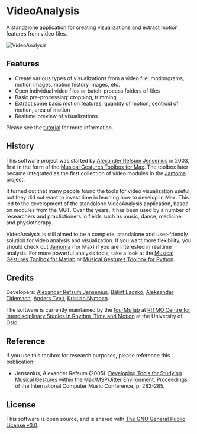 # VideoAnalysis

A standalone application for creating visualizations and extract motion features from video files. 

![VideoAnalysis](https://github.com/fourMs/VideoAnalysis/raw/master/build_info/v.2.1-interface.png)

## Features

- Create various types of visualizations from a video file: motiongrams, motion images, motion history images, etc.
- Open individual video files or batch-process folders of files
- Basic pre-processing: cropping, trimming
- Extract some basic motion features: quantity of motion, centroid of motion, area of motion
- Realtime preview of visualizations

Please see the [tutorial](https://github.com/fourMs/VideoAnalysis/wiki) for more information.

## History

This software project was started by [Alexander Refsum Jensenius](http://people.uio.no/alexanje) in 2003, first in the form of the [Musical Gestures Toolbox for Max](https://www.uio.no/ritmo/english/research/labs/fourms/downloads/software/musicalgesturestoolbox/mgt-max/). The toolbox later became integrated as the first collection of video modules in the [Jamoma](http://www.jamoma.org) project. 

It turned out that many people found the tools for video visualization useful, but they did not want to invest time in learning how to develop in Max. This led to the development of the standalone VideoAnalysis application, based on modules from the MGT. Over the years, it has been used by a number of researchers and practictioners in fields such as music, dance, medicine, and physiotherapy. 

VideoAnalysis is still aimed to be a complete, standalone and user-friendly solution for video analysis and visualization. If you want more flexibility, you should check out [Jamoma](http://www.jamoma.org) (for Max) if you are interested in realtime analysis. For more powerful analysis tools, take a look at the [Musical Gestures Toolbox for Matlab](https://github.com/fourMs/MGT-matlab/) or [Musical Gestures Toolbox for Python](https://github.com/fourMs/MGT-python).

## Credits

Developers: [Alexander Refsum Jensenius](http://people.uio.no/alexanje), [Bálint Laczkó](https://github.com/balintlaczko), [Aleksander Tidemann](https://github.com/AleksanderTidemann), [Anders Tveit](https://anderstveit.com/wordpress/), [Kristian Nymoen](https://github.com/krisny).

The software is currently maintained by the [fourMs lab](https://github.com/fourMs) at [RITMO Centre for Interdisciplinary Studies in Rhythm, Time and Motion](https://www.uio.no/ritmo/english/) at the University of Oslo.

## Reference

If you use this toolbox for research purposes, please reference this publication: 

- Jensenius, Alexander Refsum (2005). [Developing Tools for Studying Musical Gestures within the Max/MSP/Jitter Environment](https://www.duo.uio.no/handle/10852/26907). Proceedings of the International Computer Music Conference, p. 282-285. 

## License

This software is open source, and is shared with [The GNU General Public License v3.0](https://www.gnu.org/licenses/gpl-3.0.html).
